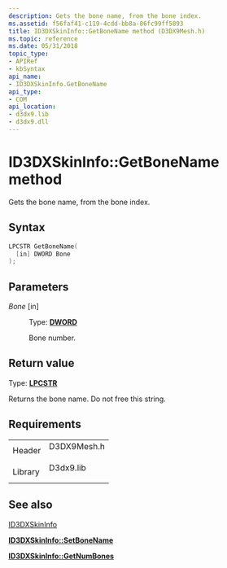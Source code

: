```yaml
---
description: Gets the bone name, from the bone index.
ms.assetid: f56faf41-c119-4cdd-bb8a-86fc99ff5893
title: ID3DXSkinInfo::GetBoneName method (D3DX9Mesh.h)
ms.topic: reference
ms.date: 05/31/2018
topic_type: 
- APIRef
- kbSyntax
api_name: 
- ID3DXSkinInfo.GetBoneName
api_type: 
- COM
api_location: 
- d3dx9.lib
- d3dx9.dll
---
```


# ID3DXSkinInfo::GetBoneName method

Gets the bone name, from the bone index.

## Syntax


```C++
LPCSTR GetBoneName(
  [in] DWORD Bone
);
```



## Parameters

<dl> <dt>

*Bone* \[in\]
</dt> <dd>

Type: **[**DWORD**](../winprog/windows-data-types.md)**

Bone number.

</dd> </dl>

## Return value

Type: **[**LPCSTR**](../winprog/windows-data-types.md)**

Returns the bone name. Do not free this string.

## Requirements



|                    |                                                                                        |
|--------------------|----------------------------------------------------------------------------------------|
| Header<br/>  | <dl> <dt>D3DX9Mesh.h</dt> </dl> |
| Library<br/> | <dl> <dt>D3dx9.lib</dt> </dl>   |



## See also

<dl> <dt>

[ID3DXSkinInfo](id3dxskininfo.md)
</dt> <dt>

[**ID3DXSkinInfo::SetBoneName**](id3dxskininfo--setbonename.md)
</dt> <dt>

[**ID3DXSkinInfo::GetNumBones**](id3dxskininfo--getnumbones.md)
</dt> </dl>

 

 
